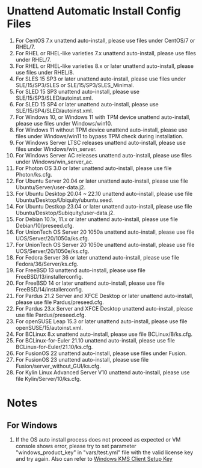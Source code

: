 # Unattend Automatic Install Config Files
1. For CentOS 7.x unattend auto-install, please use files under CentOS/7 or RHEL/7.
2. For RHEL or RHEL-like varieties 7.x unattend auto-install, please use files under RHEL/7.
3. For RHEL or RHEL-like varieties 8.x or later unattend auto-install, please use files under RHEL/8.
4. For SLES 15 SP3 or later unattend auto-install, please use files under SLE/15/SP3/SLES or SLE/15/SP3/SLES_Minimal.
5. For SLED 15 SP3 unattend auto-install, please use SLE/15/SP3/SLED/autoinst.xml.
6. For SLED 15 SP4 or later unattend auto-install, please use SLE/15/SP4/SLED/autoinst.xml.
7. For Windows 10, or Windows 11 with TPM device unattend auto-install, please use files under Windows/win10.
8. For Windows 11 without TPM device unattend auto-install, please use files under Windows/win11 to bypass TPM check during installation.
9. For Windows Server LTSC releases unattend auto-install, please use files under Windows/win_server.
10. For Windows Server AC releases unattend auto-install, please use files under Windows/win_server_ac.
11. For Photon OS 3.0 or later unattend auto-install, please use file Photon/ks.cfg.
12. For Ubuntu Server 20.04 or later unattend auto-install, please use file Ubuntu/Server/user-data.j2.
13. For Ubuntu Desktop 20.04 ~ 22.10 unattend auto-install, please use file Ubuntu/Desktop/Ubiquity/ubuntu.seed.
14. For Ubuntu Destkop 23.04 or later unattend auto-install, please use file Ubuntu/Desktop/Subiquity/user-data.j2.
15. For Debian 10.1x, 11.x or later unattend auto-install, please use file Debian/10/preseed.cfg.
16. For UnionTech OS Server 20 1050a unattend auto-install, please use file UOS/Server/20/1050a/ks.cfg.
17. For UnionTech OS Server 20 1050e unattend auto-install, please use file UOS/Server/20/1050e/ks.cfg.
18. For Fedora Server 36 or later unattend auto-install, please use file Fedora/36/Server/ks.cfg.
19. For FreeBSD 13 unattend auto-install, please use file FreeBSD/13/installerconfig.
20. For FreeBSD 14 or later unattend auto-install, please use file FreeBSD/14/installerconfig.
21. For Pardus 21.2 Server and XFCE Desktop or later unattend auto-install, please use file Pardus/preseed.cfg.
22. For Pardus 23.x Server and XFCE Desktop unattend auto-install, please use file Pardus/preseed.cfg.
23. For openSUSE Leap 15.3 or later unattend auto-install, please use file openSUSE/15/autoinst.xml.
24. For BCLinux 8.x unattend auto-install, please use file BCLinux/8/ks.cfg.
25. For BCLinux-for-Euler 21.10 unattend auto-install, please use file BCLinux-for-Euler/21.10/ks.cfg.
26. For FusionOS 22 unattend auto-install, please use files under Fusion.
27. For FusionOS 23 unattend auto-install, please use file Fusion/server_without_GUI/ks.cfg.
28. For Kylin Linux Advanced Server V10 unattend auto-install, please use file Kylin/Server/10/ks.cfg.

# Notes
## For Windows
1. If the OS auto install process does not proceed as expected or VM console shows error,
please try to set parameter "windows_product_key" in "vars/test.yml" file with the valid
license key and try again.
Also can refer to [Windows KMS Client Setup Key](https://docs.microsoft.com/en-us/windows-server/get-started/kmsclientkeys)
